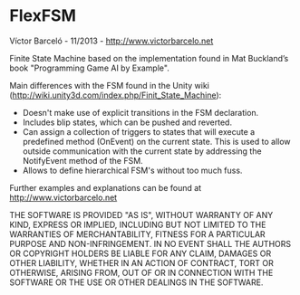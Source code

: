 FlexFSM
=======

Víctor Barceló - 11/2013 - http://www.victorbarcelo.net

Finite State Machine based on the implementation found in Mat Buckland’s book "Programming Game AI by Example".

Main differences with the FSM found in the Unity wiki (http://wiki.unity3d.com/index.php/Finit_State_Machine):
- Doesn't make use of explicit transitions in the FSM declaration.
- Includes blip states, which can be pushed and reverted.
- Can assign a collection of triggers to states that will execute a predefined method (OnEvent) on the current 
state. This is used to allow outside communication with the current state by addressing the NotifyEvent method of the FSM.
- Allows to define hierarchical FSM's without too much fuss.  

Further examples and explanations can be found at http://www.victorbarcelo.net

 
  
  THE SOFTWARE IS PROVIDED "AS IS", WITHOUT WARRANTY OF ANY KIND, EXPRESS OR IMPLIED, 
  INCLUDING BUT NOT LIMITED TO THE WARRANTIES OF MERCHANTABILITY, FITNESS FOR A PARTICULAR PURPOSE 
  AND NON-INFRINGEMENT. IN NO EVENT SHALL THE AUTHORS OR COPYRIGHT HOLDERS BE LIABLE FOR ANY CLAIM, 
  DAMAGES OR OTHER LIABILITY, WHETHER IN AN ACTION OF CONTRACT, TORT OR OTHERWISE, ARISING FROM, 
  OUT OF OR IN CONNECTION WITH THE SOFTWARE OR THE USE OR OTHER DEALINGS IN THE SOFTWARE.
  
 

